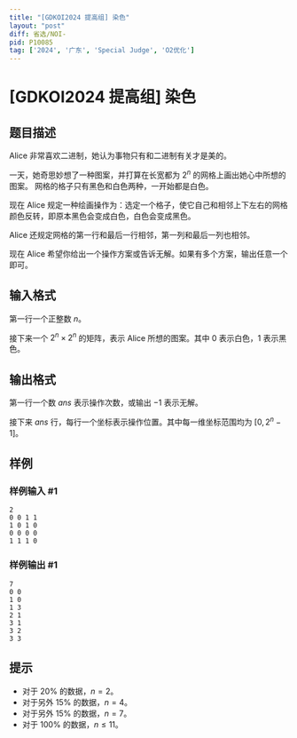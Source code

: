 ```yaml
---
title: "[GDKOI2024 提高组] 染色"
layout: "post"
diff: 省选/NOI-
pid: P10085
tag: ['2024', '广东', 'Special Judge', 'O2优化']
---
```

# [GDKOI2024 提高组] 染色
## 题目描述

Alice 非常喜欢二进制，她认为事物只有和二进制有关才是美的。

一天，她奇思妙想了一种图案，并打算在长宽都为 $2^n$ 的网格上画出她心中所想的图案。
网格的格子只有黑色和白色两种，一开始都是白色。

现在 Alice 规定一种绘画操作为：选定一个格子，使它自己和相邻上下左右的网格颜色反转，即原本黑色会变成白色，白色会变成黑色。

Alice 还规定网格的第一行和最后一行相邻，第一列和最后一列也相邻。

现在 Alice 希望你给出一个操作方案或告诉无解。如果有多个方案，输出任意一个即可。
## 输入格式

第一行一个正整数 $n$。

接下来一个 $2^n \times 2^n$ 的矩阵，表示 Alice 所想的图案。其中 $0$ 表示白色，$1$ 表示黑色。
## 输出格式

第一行一个数 $\mathit{ans}$ 表示操作次数，或输出 $-1$ 表示无解。

接下来 $\mathit{ans}$ 行，每行一个坐标表示操作位置。其中每一维坐标范围均为 $[0, 2^n - 1]$。
## 样例

### 样例输入 #1
```
2
0 0 1 1
1 0 1 0
0 0 0 0
1 1 1 0
```
### 样例输出 #1
```
7
0 0
1 0
1 3
2 1
3 1
3 2
3 3
```
## 提示

- 对于 $20\%$ 的数据，$n = 2$。
- 对于另外 $15\%$ 的数据，$n = 4$。
- 对于另外 $15\%$ 的数据，$n = 7$。
- 对于 $100\%$ 的数据，$n \leq 11$。
